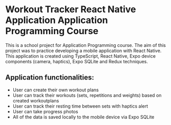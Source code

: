 # Workout Tracker React Native Application Application Programming Course 

This is a school project for Application Programming course. The aim of this project was to practice developing a mobile application with React Native.
This application is created using TypeScript, React Native, Expo device components (camera, haptics), Expo SQLite and Redux techniques. 

## Application functionalities:

* User can create their own workout plans
* User can track their workouts (sets, repetitions and weights) based on created workoutplans
* User can track their resting time between sets with haptics alert
* User can take progress photos
* All of the data is saved locally to the mobile device via Expo SQLite
